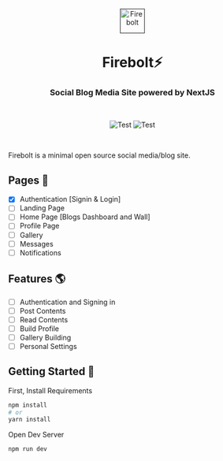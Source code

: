 <p align="center">
  <a href="">
    <img src="https://res.cloudinary.com/dmfkgmd14/image/upload/v1649413042/logo_gjcyv1.png" alt="Firebolt" width="50" />
  </a>
</p>
<h1 align="center">Firebolt⚡</h1>
<h3 align="center">Social Blog Media Site powered by NextJS</h3>
<br>
<p align="center">
  <img alt="Test" src="https://github.com/khan-asfi-reza/Firebolt/actions/workflows/e2e.yml/badge.svg"/>
  <img alt="Test" src="https://github.com/khan-asfi-reza/Firebolt/actions/workflows/ci.yml/badge.svg"/>

</p>
<br />

Firebolt is a minimal open source social media/blog site.

## Pages 🚀

- [x] Authentication [Signin & Login]
- [ ] Landing Page
- [ ] Home Page [Blogs Dashboard and Wall]
- [ ] Profile Page
- [ ] Gallery
- [ ] Messages
- [ ] Notifications

## Features 🌎️

- [ ] Authentication and Signing in
- [ ] Post Contents
- [ ] Read Contents
- [ ] Build Profile
- [ ] Gallery Building
- [ ] Personal Settings

## Getting Started 🥇

First, Install Requirements

```bash
npm install
# or
yarn install
```

Open Dev Server

```
npm run dev
```


